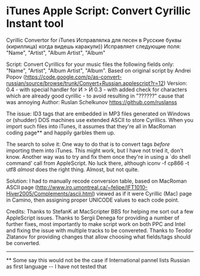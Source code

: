 # iTunes Apple Script: Convert Cyrillic Instant tool 

Cyrillic Convertor for iTunes Исправлялка для песен в Русские буквы (кириллица) когда видешь каракули))
Исправляет следующие поля: "Name", "Artist", "Album Artist", "Album"

Script:
	Convert Cyrillics for your music files the following fields only: "Name", "Artist", "Album Artist", "Album". Based on original script by Andrei Popov
(https://code.google.com/p/as-convert-russian/source/browse/trunk/Convert+Russian.applescript?r=12)
Version:
    0.4 - with special handler for И > Й 
	0.3 - with added check for characters which are already good cyrillic - to avoid resulting in "??????" cause that was annoying
Author:
	Ruslan Schelkunov https://github.com/ruslanss

The issue:
	ID3 tags that are embedded in MP3 files generated on Windows or (shudder) DOS machines use extended ASCII to store Cyrillics.  When you import such files into iTunes, it assumes that they're all in MacRoman coding page** and happily garbles them up.

The search to solve it:
	One way to do that is to convert tags *before* importing them into iTunes.  This might work, but I have not tried it, don't know.
	Another way was to try and fix them once they're in using a `do shell command' call from AppleScript.  No luck there, although iconv -f cp866 -t utf8 *almost* does the right thing.  Almost, but not quite.

Solution:
	I had to manually recode conversion table, based on MacRoman ASCII page (http://www.iro.umontreal.ca/~felipe/IFT1010-Hiver2005/Complements/ascii.html) viewed as if it were Cyrillic (Mac) page in Camino, then assigning proper UNICODE values to each code point.

Credits:
	Thanks to StefanK at MacScripter BBS  for helping me sort out a few AppleScript issues.
	Thanks to Sergii Denega for providing a number of further fixes, most importantly to make script work on both PPC and Intel and fixing the issue with multiple tracks to be convereted.
	Thanks to Teodor Zlatanov for providing changes that allow choosing what fields/tags should be converted.

----
** Some say this would not be the case if International pannel lists Russian as first language -- I have not tested that
